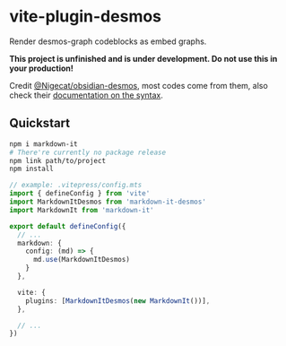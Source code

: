 # vite-plugin-desmos

Render desmos-graph codeblocks as embed graphs.

**This project is unfinished and is under development. Do not use this in your production!**

Credit [@Nigecat/obsidian-desmos](https://github.com/Nigecat/obsidian-desmos), most codes come from them, also check their [documentation on the syntax](https://github.com/Nigecat/obsidian-desmos?tab=readme-ov-file#obsidian-desmos).


## Quickstart

```sh
npm i markdown-it
# There're currently no package release
npm link path/to/project
npm install
```

```ts
// example: .vitepress/config.mts
import { defineConfig } from 'vite'
import MarkdownItDesmos from 'markdown-it-desmos'
import MarkdownIt from 'markdown-it'

export default defineConfig({
  // ...
  markdown: {
    config: (md) => {
      md.use(MarkdownItDesmos)
    }
  },

  vite: {
    plugins: [MarkdownItDesmos(new MarkdownIt())],
  },

  // ...
})
```

